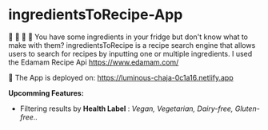 # ingredientsToRecipe-App
:rice: :egg: :tomato: :lemon:
You have some ingredients in your fridge but don't know what to make with them?
ingredientsToRecipe is a recipe search engine that allows users to search for recipes by inputting one or multiple ingredients. I used the Edamam Recipe Api https://www.edamam.com/

:rocket: The App is deployed on:
https://luminous-chaja-0c1a16.netlify.app

 **Upcomming Features:** 
- Filtering results by  **Health Label** : *Vegan, Vegetarian, Dairy-free, Gluten-free..*
